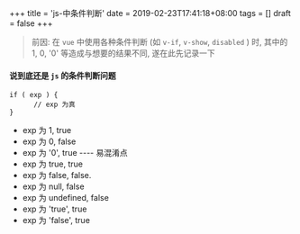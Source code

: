 +++
title = 'js-中条件判断'
date = 2019-02-23T17:41:18+08:00
tags = []
draft = false
+++

> 前因: 在 `vue` 中使用各种条件判断 (如 `v-if`, `v-show`, `disabled` ) 时, 其中的 1, 0, '0' 等造成与想要的结果不同, 遂在此先记录一下

#### 说到底还是 `js` 的条件判断问题

```
if ( exp ) {
      // exp 为真
}
```
- exp 为 1, true
- exp 为 0, false
- exp 为 '0', true ---- 易混淆点
- exp 为 true, true
- exp 为 false, false.
- exp 为 null, false
- exp 为 undefined, false
- exp 为 'true', true
- exp 为 'false', true
